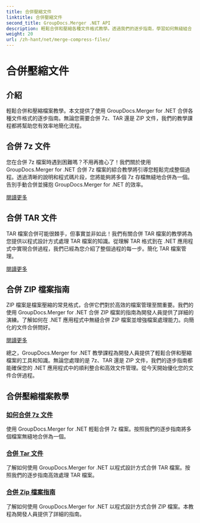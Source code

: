 ```yaml
---
title: 合併壓縮文件
linktitle: 合併壓縮文件
second_title: GroupDocs.Merger .NET API
description: 輕鬆合併和壓縮各種文件格式教學。透過我們的逐步指南，學習如何無縫組合 7z、TAR 和 ZIP 檔案。
weight: 20
url: /zh-hant/net/merge-compress-files/
---
```


# 合併壓縮文件

## 介紹


輕鬆合併和壓縮檔案教學。本文提供了使用 GroupDocs.Merger for .NET 合併各種文件格式的逐步指南。無論您需要合併 7z、TAR 還是 ZIP 文件，我們的教學課程都將幫助您有效率地簡化流程。

## 合併 7z 文件

您在合併 7z 檔案時遇到困難嗎？不用再擔心了！我們關於使用 GroupDocs.Merger for .NET 合併 7z 檔案的綜合教學將引導您輕鬆完成整個過程。透過清晰的說明和程式碼片段，您將能夠將多個 7z 存檔無縫地合併為一個。告別手動合併並擁抱 GroupDocs.Merger for .NET 的效率。

[閱讀更多](./merge-7z-files/)

## 合併 TAR 文件

TAR 檔案合併可能很棘手，但事實並非如此！我們有關合併 TAR 檔案的教學將為您提供以程式設計方式處理 TAR 檔案的知識。從理解 TAR 格式到在 .NET 應用程式中實現合併過程，我們已經為您介紹了整個過程的每一步。簡化 TAR 檔案管理。

[閱讀更多](./merging-tar-files/)

## 合併 ZIP 檔案指南

ZIP 檔案是檔案壓縮的常見格式，合併它們對於高效的檔案管理至關重要。我們的使用 GroupDocs.Merger for .NET 合併 ZIP 檔案的指南為開發人員提供了詳細的演練。了解如何在 .NET 應用程式中無縫合併 ZIP 檔案並增強檔案處理能力。向簡化的文件合併問好。

[閱讀更多](./guide-merging-zip-files/)

總之，GroupDocs.Merger for .NET 教學課程為開發人員提供了輕鬆合併和壓縮檔案的工具和知識。無論您處理的是 7z、TAR 還是 ZIP 文件，我們的逐步指南都能確保您的 .NET 應用程式中的順利整合和高效文件管理。從今天開始優化您的文件合併過程。
## 合併壓縮檔案教學
### [如何合併 7z 文件](./merge-7z-files/)
使用 GroupDocs.Merger for .NET 輕鬆合併 7z 檔案。按照我們的逐步指南將多個檔案無縫地合併為一個。
### [合併 Tar 文件](./merging-tar-files/)
了解如何使用 GroupDocs.Merger for .NET 以程式設計方式合併 TAR 檔案。按照我們的逐步指南高效處理 TAR 檔案。
### [合併 Zip 檔案指南](./guide-merging-zip-files/)
了解如何使用 GroupDocs.Merger for .NET 以程式設計方式合併 ZIP 檔案。本教程為開發人員提供了詳細的指南。